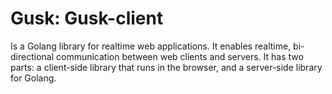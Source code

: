 # Gusk: Gusk-client
Is a Golang library for realtime web applications. It enables realtime, bi-directional communication between web clients and servers. It has two parts: a client-side library that runs in the browser, and a server-side library for Golang.
